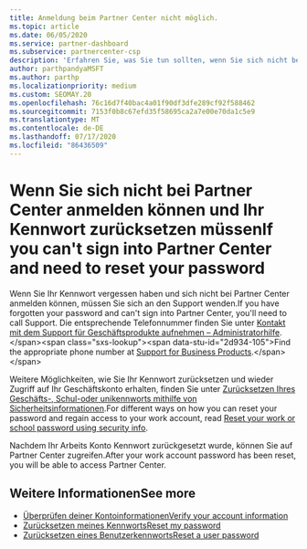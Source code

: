 ```yaml
---
title: Anmeldung beim Partner Center nicht möglich.
ms.topic: article
ms.date: 06/05/2020
ms.service: partner-dashboard
ms.subservice: partnercenter-csp
description: 'Erfahren Sie, was Sie tun sollten, wenn Sie sich nicht bei Partner Center anmelden können: enthält Informationen zum Zurücksetzen des Kennworts für Arbeits Konten oder des Schul Kontos, wenn Sie es vergessen haben.'
author: parthpandyaMSFT
ms.author: parthp
ms.localizationpriority: medium
ms.custom: SEOMAY.20
ms.openlocfilehash: 76c16d7f40bac4a01f90df3dfe289cf92f588462
ms.sourcegitcommit: 7153f0b8c67efd35f58695ca2a7e00e70da1c5e9
ms.translationtype: MT
ms.contentlocale: de-DE
ms.lasthandoff: 07/17/2020
ms.locfileid: "86436509"
---
```

# <a name="if-you-cant-sign-into-partner-center-and-need-to-reset-your-password"></a><span data-ttu-id="2d934-103">Wenn Sie sich nicht bei Partner Center anmelden können und Ihr Kennwort zurücksetzen müssen</span><span class="sxs-lookup"><span data-stu-id="2d934-103">If you can't sign into Partner Center and need to reset your password</span></span>

<span data-ttu-id="2d934-104">Wenn Sie Ihr Kennwort vergessen haben und sich nicht bei Partner Center anmelden können, müssen Sie sich an den Support wenden.</span><span class="sxs-lookup"><span data-stu-id="2d934-104">If you have forgotten your password and can't sign into Partner Center, you'll need to call Support.</span></span> <span data-ttu-id="2d934-105">Die entsprechende Telefonnummer finden Sie unter [Kontakt mit dem Support für Geschäftsprodukte aufnehmen – Administratorhilfe](https://docs.microsoft.com/microsoft-365/admin/contact-support-for-business-products?view=o365-worldwide&tabs=phone#ID0EAADAAA=Phone_support_).</span><span class="sxs-lookup"><span data-stu-id="2d934-105">Find the appropriate phone number at [Support for Business Products](https://docs.microsoft.com/microsoft-365/admin/contact-support-for-business-products?view=o365-worldwide&tabs=phone#ID0EAADAAA=Phone_support_).</span></span> 

<span data-ttu-id="2d934-106">Weitere Möglichkeiten, wie Sie Ihr Kennwort zurücksetzen und wieder Zugriff auf Ihr Geschäftskonto erhalten, finden Sie unter [Zurücksetzen Ihres Geschäfts-, Schul-oder unikennworts mithilfe von Sicherheitsinformationen](https://docs.microsoft.com/azure/active-directory/user-help/active-directory-passwords-update-your-own-password#how-to-change-your-password).</span><span class="sxs-lookup"><span data-stu-id="2d934-106">For different ways on how you can reset your password and regain access to your work account, read [Reset your work or school password using security info](https://docs.microsoft.com/azure/active-directory/user-help/active-directory-passwords-update-your-own-password#how-to-change-your-password).</span></span>

<span data-ttu-id="2d934-107">Nachdem Ihr Arbeits Konto Kennwort zurückgesetzt wurde, können Sie auf Partner Center zugreifen.</span><span class="sxs-lookup"><span data-stu-id="2d934-107">After your work account password has been reset, you will be able to access Partner Center.</span></span> 

## <a name="see-more"></a><span data-ttu-id="2d934-108">Weitere Informationen</span><span class="sxs-lookup"><span data-stu-id="2d934-108">See more</span></span>

- [<span data-ttu-id="2d934-109">Überprüfen deiner Kontoinformationen</span><span class="sxs-lookup"><span data-stu-id="2d934-109">Verify your account information</span></span>](verification-responses.md)
- [<span data-ttu-id="2d934-110">Zurücksetzen meines Kennworts</span><span class="sxs-lookup"><span data-stu-id="2d934-110">Reset my password</span></span>](reset-my-pasword.md)
- [<span data-ttu-id="2d934-111">Zurücksetzen eines Benutzerkennworts</span><span class="sxs-lookup"><span data-stu-id="2d934-111">Reset a user password</span></span>](reset-a-user-password.md)

